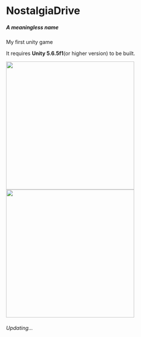 # NostalgiaDrive
##### A meaningless name

My first unity game

It requires **Unity 5.6.5f1**(or higher version) to be built.

<img src="https://github.com/Oblivion1221/Nostalgia_Drive/blob/master/screenshots/Screen%20Shot%202017-08-31%20at%2022.15.55.png" width="350">

<img src="https://github.com/Oblivion1221/Nostalgia_Drive/blob/master/screenshots/Screen%20Shot%202017-08-31%20at%2022.15.32.png" width="350">

###### Updating...
